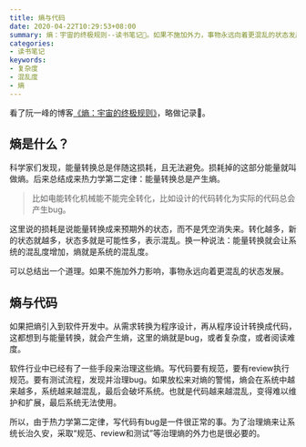 ```yaml
---
title: 熵与代码
date: 2020-04-22T10:29:53+08:00
summary: 熵：宇宙的终极规则--读书笔记📒。如果不施加外力，事物永远向着更混乱的状态发展。
categories:
- 读书笔记
keywords:
- 复杂度
- 混乱度
- 熵
---
```


看了阮一峰的博客[《熵：宇宙的终极规则》][1]，略做记录📝。

## 熵是什么？

科学家们发现，能量转换总是伴随这损耗，且无法避免。损耗掉的这部分能量就叫做熵。后来总结成来热力学第二定律：能量转换总是产生熵。
> 比如电能转化机械能不能完全转化，比如设计的代码转化为实际的代码总会产生bug。

这里说的损耗是说能量转换成来预期外的状态，而不是凭空消失来。转化越多，新的状态就越多，状态多就是可能性多，表示混乱。换一种说法：能量转换就会让系统的混乱度增加，熵就是系统的混乱度。

可以总结出一个道理。如果不施加外力影响，事物永远向着更混乱的状态发展。

## 熵与代码

如果把熵引入到软件开发中。从需求转换为程序设计，再从程序设计转换成代码，这都想到与能量转换，就会产生熵，这里的熵就是bug，或者复杂度，或者阅读难度。

软件行业中已经有了一些手段来治理这些熵。写代码要有规范，要有review执行规范。要有测试流程，发现并治理bug。如果放松来对熵的警惕，熵会在系统中越来越多，系统越来越混乱，最后会破坏系统。也就是代码越来越混乱，变得难以维护和扩展，最后系统无法使用。

所以，由于热力学第二定律，写代码有bug是一件很正常的事。为了治理熵来让系统长治久安，采取“规范、review和测试”等治理熵的外力也是很必要的。

[1]:http://www.ruanyifeng.com/blog/2017/04/entropy.html